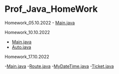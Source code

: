 # Prof_Java_HomeWork

Homework_05.10.2022 - [Main.java](https://github.com/ShumaW/Prof_Java/blob/master/Homework_20221005/src/Main.java)

Homework_10.10.2022
 - [Main.java](https://github.com/ShumaW/Prof_Java/blob/master/Homework_20221010/src/Main.java)
 - [Auto.java](https://github.com/ShumaW/Prof_Java/blob/master/Homework_20221010/src/Auto.java)

Homework_17.10.2022

-[Main.java](https://github.com/ShumaW/Prof_Java/blob/master/Homework_20221017/src/Main.java)
-[Route.java](https://github.com/ShumaW/Prof_Java/blob/master/Homework_20221017/src/Route.java)
-[MyDateTime.java](https://github.com/ShumaW/Prof_Java/blob/master/Homework_20221017/src/MyDateTime.java)
-[Ticket.java](https://github.com/ShumaW/Prof_Java/blob/master/Homework_20221017/src/Ticket.java)